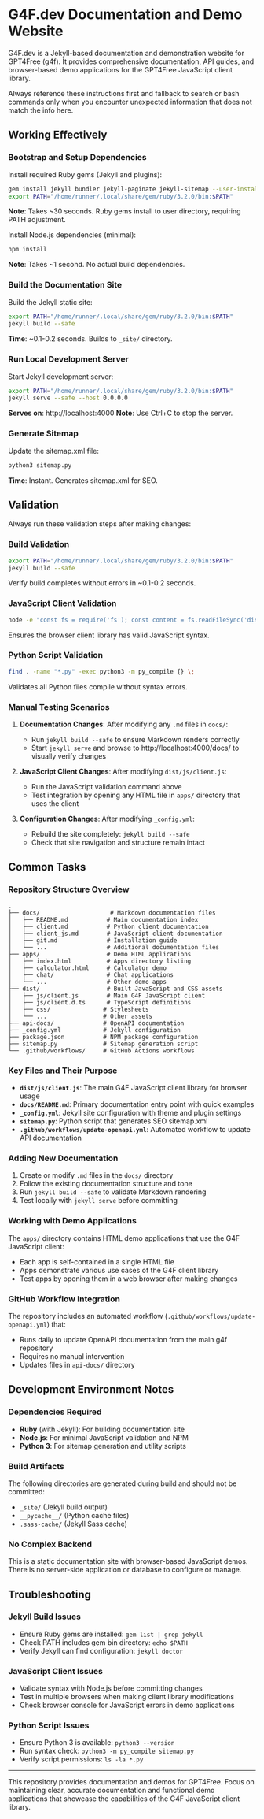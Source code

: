 # G4F.dev Documentation and Demo Website

G4F.dev is a Jekyll-based documentation and demonstration website for GPT4Free (g4f). It provides comprehensive documentation, API guides, and browser-based demo applications for the GPT4Free JavaScript client library.

Always reference these instructions first and fallback to search or bash commands only when you encounter unexpected information that does not match the info here.

## Working Effectively

### Bootstrap and Setup Dependencies

Install required Ruby gems (Jekyll and plugins):
```bash
gem install jekyll bundler jekyll-paginate jekyll-sitemap --user-install
export PATH="/home/runner/.local/share/gem/ruby/3.2.0/bin:$PATH"
```
**Note**: Takes ~30 seconds. Ruby gems install to user directory, requiring PATH adjustment.

Install Node.js dependencies (minimal):
```bash
npm install
```
**Note**: Takes ~1 second. No actual build dependencies.

### Build the Documentation Site

Build the Jekyll static site:
```bash
export PATH="/home/runner/.local/share/gem/ruby/3.2.0/bin:$PATH"
jekyll build --safe
```
**Time**: ~0.1-0.2 seconds. Builds to `_site/` directory.

### Run Local Development Server

Start Jekyll development server:
```bash
export PATH="/home/runner/.local/share/gem/ruby/3.2.0/bin:$PATH"
jekyll serve --safe --host 0.0.0.0
```
**Serves on**: http://localhost:4000
**Note**: Use Ctrl+C to stop the server.

### Generate Sitemap

Update the sitemap.xml file:
```bash
python3 sitemap.py
```
**Time**: Instant. Generates sitemap.xml for SEO.

## Validation

Always run these validation steps after making changes:

### Build Validation
```bash
export PATH="/home/runner/.local/share/gem/ruby/3.2.0/bin:$PATH"
jekyll build --safe
```
Verify build completes without errors in ~0.1-0.2 seconds.

### JavaScript Client Validation
```bash
node -e "const fs = require('fs'); const content = fs.readFileSync('dist/js/client.js', 'utf8'); console.log('Client.js file is valid JavaScript')"
```
Ensures the browser client library has valid JavaScript syntax.

### Python Script Validation
```bash
find . -name "*.py" -exec python3 -m py_compile {} \;
```
Validates all Python files compile without syntax errors.

### Manual Testing Scenarios

1. **Documentation Changes**: After modifying any `.md` files in `docs/`:
   - Run `jekyll build --safe` to ensure Markdown renders correctly
   - Start `jekyll serve` and browse to http://localhost:4000/docs/ to visually verify changes

2. **JavaScript Client Changes**: After modifying `dist/js/client.js`:
   - Run the JavaScript validation command above
   - Test integration by opening any HTML file in `apps/` directory that uses the client

3. **Configuration Changes**: After modifying `_config.yml`:
   - Rebuild the site completely: `jekyll build --safe`
   - Check that site navigation and structure remain intact

## Common Tasks

### Repository Structure Overview

```
.
├── docs/                    # Markdown documentation files
│   ├── README.md           # Main documentation index
│   ├── client.md           # Python client documentation  
│   ├── client_js.md        # JavaScript client documentation
│   ├── git.md              # Installation guide
│   └── ...                 # Additional documentation files
├── apps/                   # Demo HTML applications
│   ├── index.html          # Apps directory listing
│   ├── calculator.html     # Calculator demo
│   ├── chat/               # Chat applications
│   └── ...                 # Other demo apps
├── dist/                   # Built JavaScript and CSS assets
│   ├── js/client.js        # Main G4F JavaScript client
│   ├── js/client.d.ts      # TypeScript definitions
│   ├── css/               # Stylesheets
│   └── ...                # Other assets
├── api-docs/              # OpenAPI documentation
├── _config.yml            # Jekyll configuration
├── package.json           # NPM package configuration
├── sitemap.py             # Sitemap generation script
└── .github/workflows/     # GitHub Actions workflows
```

### Key Files and Their Purpose

- **`dist/js/client.js`**: The main G4F JavaScript client library for browser usage
- **`docs/README.md`**: Primary documentation entry point with quick examples
- **`_config.yml`**: Jekyll site configuration with theme and plugin settings
- **`sitemap.py`**: Python script that generates SEO sitemap.xml
- **`.github/workflows/update-openapi.yml`**: Automated workflow to update API documentation

### Adding New Documentation

1. Create or modify `.md` files in the `docs/` directory
2. Follow the existing documentation structure and tone
3. Run `jekyll build --safe` to validate Markdown rendering
4. Test locally with `jekyll serve` before committing

### Working with Demo Applications

The `apps/` directory contains HTML demo applications that use the G4F JavaScript client:
- Each app is self-contained in a single HTML file
- Apps demonstrate various use cases of the G4F client library
- Test apps by opening them in a web browser after making changes

### GitHub Workflow Integration

The repository includes an automated workflow (`.github/workflows/update-openapi.yml`) that:
- Runs daily to update OpenAPI documentation from the main g4f repository
- Requires no manual intervention
- Updates files in `api-docs/` directory

## Development Environment Notes

### Dependencies Required
- **Ruby** (with Jekyll): For building documentation site
- **Node.js**: For minimal JavaScript validation and NPM
- **Python 3**: For sitemap generation and utility scripts

### Build Artifacts
The following directories are generated during build and should not be committed:
- `_site/` (Jekyll build output)  
- `__pycache__/` (Python cache files)
- `.sass-cache/` (Jekyll Sass cache)

### No Complex Backend
This is a static documentation site with browser-based JavaScript demos. There is no server-side application or database to configure or manage.

## Troubleshooting

### Jekyll Build Issues
- Ensure Ruby gems are installed: `gem list | grep jekyll`
- Check PATH includes gem bin directory: `echo $PATH`
- Verify Jekyll can find configuration: `jekyll doctor`

### JavaScript Client Issues
- Validate syntax with Node.js before committing changes
- Test in multiple browsers when making client library modifications
- Check browser console for JavaScript errors in demo applications

### Python Script Issues
- Ensure Python 3 is available: `python3 --version`  
- Run syntax check: `python3 -m py_compile sitemap.py`
- Verify script permissions: `ls -la *.py`

---

This repository provides documentation and demos for GPT4Free. Focus on maintaining clear, accurate documentation and functional demo applications that showcase the capabilities of the G4F JavaScript client library.